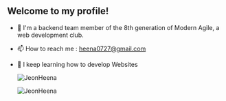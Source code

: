 ## Welcome to my profile!

- 👋 I'm a backend team member of the 8th generation of Modern Agile, a web development club.
- 📫 How to reach me : heena0727@gmail.com
- 🌱 I keep learning how to develop Websites

  <p><img src="https://github-readme-stats.vercel.app/api/top-langs?username=JeonHeena&show_icons=true&locale=en&layout=compact&bg_color=000000&text_color=ffffff" alt="JeonHeena" /></p>

  <p><img src="https://github-readme-stats.vercel.app/api?username=JeonHeena&show_icons=true&locale=en&bg_color=000000&text_color=ffffff" alt="JeonHeena" /></p>
